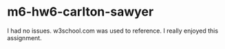 # m6-hw6-carlton-sawyer

I had no issues. w3school.com was used to reference. I really enjoyed this assignment.
